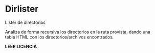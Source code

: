 # Dirlister
Lister de directorios

Analiza de forma recursiva los directorios en la ruta provista, dando una tabla HTML con los directorios/archivos encontrados.

**LEER LICENCIA**
